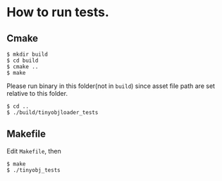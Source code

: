# How to run tests.

## Cmake

```
$ mkdir build
$ cd build
$ cmake ..
$ make
```

Please run binary in this folder(not in `build`) since asset file path are set relative to this folder.

```
$ cd ..
$ ./build/tinyobjloader_tests
```

## Makefile

Edit `Makefile`, then

```
$ make
$ ./tinyobj_tests
```
